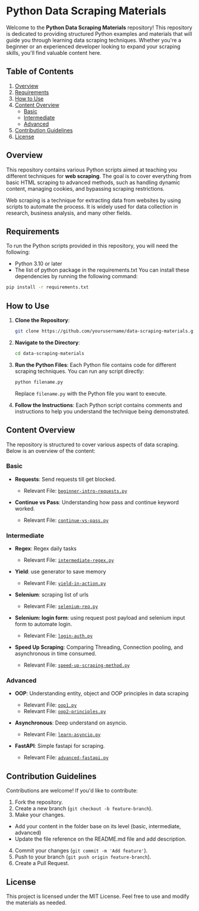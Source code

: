 # Python Data Scraping Materials

Welcome to the **Python Data Scraping Materials** repository! This repository is dedicated to providing structured Python examples and materials that will guide you through learning data scraping techniques. Whether you're a beginner or an experienced developer looking to expand your scraping skills, you'll find valuable content here.

## Table of Contents
1. [Overview](#overview)
2. [Requirements](#requirements)
3. [How to Use](#how-to-use)
4. [Content Overview](#content-overview)
    - [Basic](#basic)
    - [Intermediate](#intermediate)
    - [Advanced](#advanced)
5. [Contribution Guidelines](#contribution-guidelines)
6. [License](#license)

## Overview
This repository contains various Python scripts aimed at teaching you different techniques for **web scraping**. The goal is to cover everything from basic HTML scraping to advanced methods, such as handling dynamic content, managing cookies, and bypassing scraping restrictions.

Web scraping is a technique for extracting data from websites by using scripts to automate the process. It is widely used for data collection in research, business analysis, and many other fields.

## Requirements
To run the Python scripts provided in this repository, you will need the following:
- Python 3.10 or later
- The list of python package in the requirements.txt
You can install these dependencies by running the following command:
```bash
pip install -r requirements.txt
```

## How to Use
1. **Clone the Repository**:
   ```bash
   git clone https://github.com/yourusername/data-scraping-materials.git
   ```
2. **Navigate to the Directory**:
   ```bash
   cd data-scraping-materials
   ```
3. **Run the Python Files**:
   Each Python file contains code for different scraping techniques. You can run any script directly:
   ```bash
   python filename.py
   ```
   Replace `filename.py` with the Python file you want to execute.

4. **Follow the Instructions**: Each Python script contains comments and instructions to help you understand the technique being demonstrated. 

## Content Overview
The repository is structured to cover various aspects of data scraping. Below is an overview of the content:

### Basic
- **Requests**: Send requests till get blocked.
  - Relevant File: [`beginner-intro-requests.py`](./basics/beginner-intro-requests.py)

- **Continue vs Pass**: Understanding how pass and continue keyword worked.
  - Relevant File: [`continue-vs-pass.py`](./basics/continue-vs-pass.py)

### Intermediate
- **Regex**: Regex daily tasks
  - Relevant File: [`intermediate-regex.py`](./intermediate/intermediate-regex.py)

- **Yield**: use generator to save memory
  - Relevant File: [`yield-in-action.py`](./intermediate/yield-in-action.py)

- **Selenium**: scraping list of urls
  - Relevant File: [`selenium-req.py`](./intermediate/selenium-req.py)

- **Selenium: login form**: using request post payload and selenium input form to automate login.
  - Relevant File: [`login-auth.py`](./intermediate/login-auth.py)

- **Speed Up Scraping**: Comparing Threading, Connection pooling, and asynchronous in time consumed.
  - Relevant File: [`speed-up-scraping-method.py`](./intermediate/speed-up-scraping-method.py)

### Advanced
- **OOP**: Understanding entity, object and OOP principles in data scraping
  - Relevant File: [`oop1.py`](./advanced/oop1.py)
  - Relevant File: [`oop2-principles.py`](./advanced/oop2-principles.py)

- **Asynchronous**: Deep understand on asyncio.
  - Relevant File: [`learn-asyncio.py`](./advanced/learn-asyncio.py)

- **FastAPI**: Simple fastapi for scraping.
  - Relevant File: [`advanced-fastapi.py`](./advanced/advanced-fastapi.py)

## Contribution Guidelines
Contributions are welcome! If you'd like to contribute:
1. Fork the repository.
2. Create a new branch (`git checkout -b feature-branch`).
3. Make your changes.
- Add your content in the folder base on its level (basic, intermediate, advanced)
- Update the file reference on the README.md file and add description.
4. Commit your changes (`git commit -m 'Add feature'`).
5. Push to your branch (`git push origin feature-branch`).
6. Create a Pull Request.

## License
This project is licensed under the MIT License. Feel free to use and modify the materials as needed.

